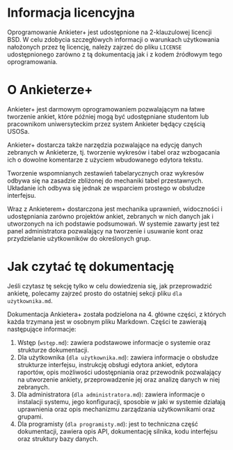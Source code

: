 # Informacja licencyjna

Oprogramowanie Ankieter+ jest udostępnione na 2-klauzulowej licencji BSD.
W celu zdobycia szczegłówych informacji o warunkach użytkowania nałożonych
przez tę licencję, należy zajrzeć do pliku `LICENSE` udostępnionego
zarówno z tą dokumentacją jak i z kodem źródłowym tego oprogramowania.


# O Ankieterze+

Ankieter+ jest darmowym oprogramowaniem pozwalającym na łatwe tworzenie
ankiet, które później mogą być udostępniane studentom lub pracownikom
uniwersyteckim przez system Ankieter będący częścią USOSa.

Ankieter+ dostarcza także narzędzia pozwalające na edycję danych zebranych
w Ankieterze, tj. tworzenie wykresów i tabel oraz wzbogacania ich
o dowolne komentarze z użyciem wbudowanego edytora tekstu.

Tworzenie wspomnianych zestawień tabelarycznych oraz wykresów odbywa się na
zasadzie zbliżonej do mechaniki tabel przestawnych. Układanie ich odbywa
się jednak ze wsparciem prostego w obsłudze interfejsu.

Wraz z Ankieterem+ dostarczona jest mechanika uprawnień, widoczności
i udostępniania zarówno projektów ankiet, zebranych w nich danych jak
i utworzonych na ich podstawie podsumowań. W systemie zawarty jest też panel
administratora pozwalający na tworzenie i usuwanie kont oraz przydzielanie
użytkowników do określonych grup.


# Jak czytać tę dokumentację
Jeśli czytasz tę sekcję tylko w celu dowiedzenia się, jak przeprowadzić ankietę, polecamy zajrzeć prosto do ostatniej sekcji pliku `dla użytkownika.md`.

Dokumentacja Ankietera+ została podzielona na 4. główne części, z których
każda trzymana jest w osobnym pliku Markdown. Części te zawierają
następujące informacje:
1. Wstęp (`wstęp.md`): zawiera podstawowe informacje o systemie oraz strukturze dokumentacji.
2. Dla użytkownika (`dla użytkownika.md`): zawiera informacje o obsłudze strukturze interfejsu, instrukcję obsługi edytora ankiet, edytora raportów, opis możliwości udostępniania oraz przewodnik pozwalający na utworzenie ankiety, przeprowadzenie jej oraz analizę danych w niej zebranych.
3. Dla administratora (`dla administratora.md`): zawiera informacje o instalacji systemu, jego konfiguracji, sposobie w jaki w systemie działają uprawnienia oraz opis mechanizmu zarządzania użytkownikami oraz grupami.
4. Dla programisty (`dla programisty.md`): jest to techniczna część dokumentacji, zawiera opis API, dokumentację silnika, kodu interfejsu oraz struktury bazy danych.
